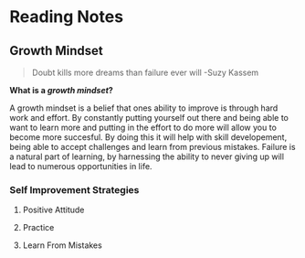 # Reading Notes

## Growth Mindset

> Doubt kills more dreams than failure ever will -Suzy Kassem

**What is a _growth mindset_?**

A growth mindset is a belief that ones ability to improve is through hard work and effort. By constantly putting yourself out there and being able to want to learn more and putting in the effort to do more will allow you to become more succesful. By doing this it will help with skill developement, being able to accept challenges and learn from previous mistakes. Failure is a natural part of learning, by harnessing the ability to never giving up will lead to numerous opportunities in life. 

### Self Improvement Strategies ###

1. Positive Attitude


   
1. Practice



1. Learn From Mistakes
